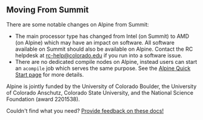 ## Moving From Summit

There are some notable changes on Alpine from Summit:

- The main processor type has changed from Intel (on Summit) to AMD (on Alpine) which may have an impact on software. All software available on Summit should also be available on Alpine. Contact the RC helpdesk at <rc-help@colorado.edu> if you run into a software issue.
- There are no dedicated compile nodes on Alpine, instead users can start an `acompile` job which serves the same purpose. See the [Alpine Quick Start page](./quick-start.html) for more details.

Alpine is jointly funded by the University of Colorado Boulder, the University of Colorado Anschutz, Colorado State University, and the National Science Foundation (award 2201538).

Couldn't find what you need? [Provide feedback on these docs!](https://forms.gle/bSQEeFrdvyeQWPtW9)
